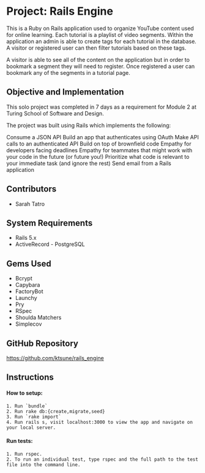 # Project: Rails Engine 

This is a Ruby on Rails application used to organize YouTube content used for online learning. Each tutorial is a playlist of video segments. Within the application an admin is able to create tags for each tutorial in the database. A visitor or registered user can then filter tutorials based on these tags.

A visitor is able to see all of the content on the application but in order to bookmark a segment they will need to register. Once registered a user can bookmark any of the segments in a tutorial page.

## Objective and Implementation 
This solo project was completed in 7 days as a requirement for Module 2 at Turing School of Software and Design.

The project was built using Rails which implements the following:

Consume a JSON API
Build an app that authenticates using OAuth
Make API calls to an authenticated API
Build on top of brownfield code
Empathy for developers facing deadlines
Empathy for teammates that might work with your code in the future (or future you!)
Prioritize what code is relevant to your immediate task (and ignore the rest)
Send email from a Rails application

## Contributors
- Sarah Tatro

## System Requirements
- Rails 5.x
- ActiveRecord - PostgreSQL

## Gems Used
- Bcrypt
- Capybara
- FactoryBot
- Launchy
- Pry
- RSpec
- Shoulda Matchers
- Simplecov

## GitHub Repository
https://github.com/ktsune/rails_engine

## Instructions

#### How to setup:
    1. Run `bundle`
    2. Run rake db:{create,migrate,seed}
    3. Run `rake import`
    4. Run rails s, visit localhost:3000 to view the app and navigate on your local server.
#### Run tests:
    1. Run rspec.
    2. To run an individual test, type rspec and the full path to the test file into the command line.
